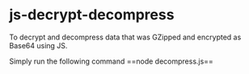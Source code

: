 # js-decrypt-decompress
To decrypt and decompress data that was GZipped and encrypted as Base64 using JS.

Simply run the following command
==node decompress.js==
